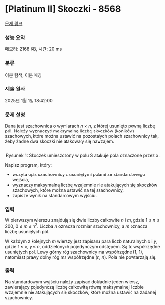 # [Platinum II] Skoczki - 8568 

[문제 링크](https://www.acmicpc.net/problem/8568) 

### 성능 요약

메모리: 2168 KB, 시간: 20 ms

### 분류

이분 탐색, 이분 매칭

### 제출 일자

2025년 1월 1일 18:42:00

### 문제 설명

<p>Dana jest szachownica o wymiarach <em>n</em> × <em>n</em>, z której usunięto pewną liczbę pól. Należy wyznaczyć maksymalną liczbę skoczków (koników) szachowych, które można ustawić na pozostałych polach szachownicy tak, żeby żadne dwa skoczki nie atakowały się nawzajem.</p>

<p style="text-align: center;"><img alt="" src=""></p>

<p style="text-align: center;">Rysunek 1: Skoczek umieszczony w polu S atakuje pola oznaczone przez x.</p>

<p>Napisz program, który:</p>

<ul>
	<li>wczyta opis szachownicy z usuniętymi polami ze standardowego wejścia,</li>
	<li>wyznaczy maksymalną liczbę wzajemnie nie atakujących się skoczków szachowych, które można ustawić na tej szachownicy,</li>
	<li>zapisze wynik na standardowym wyjściu.</li>
</ul>

### 입력 

 <p>W pierwszym wierszu znajdują się dwie liczby całkowite <em>n</em> i <em>m</em>, gdzie 1 ≤ <em>n</em> ≤ 200, 0 ≤ <em>m</em> ≤ <em>n</em><sup>2</sup>. Liczba <em>n</em> oznacza rozmiar szachownicy, a <em>m</em> oznacza liczbę usuniętych pól.</p>

<p>W każdym z kolejnych <em>m</em> wierszy jest zapisana para liczb naturalnych <em>x</em> i <em>y</em>, gdzie 1 ≤ <em>x</em>, <em>y</em> ≤ <em>n</em>, oddzielonych pojedynczym odstępem. Są to współrzędne usuniętych pól. Lewy górny róg szachownicy ma współrzędne (1, 1), natomiast prawy dolny róg ma współrzędne (<em>n</em>, <em>n</em>). Pola nie powtarzają się.</p>

### 출력 

 <p>Na standardowym wyjściu należy zapisać dokładnie jeden wiersz, zawierający pojedynczą liczbę całkowitą równą maksymalnej liczbie wzajemnie nie atakujących się skoczków, które można ustawić na zadanej szachownicy.</p>

